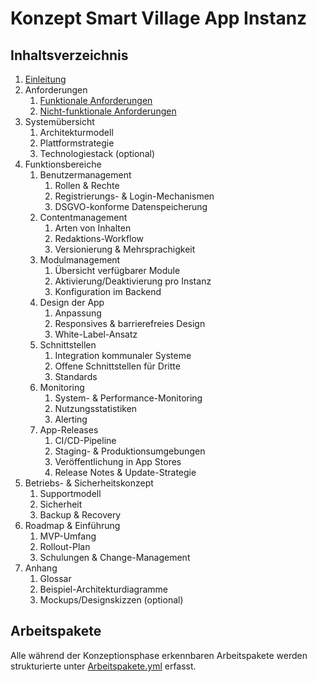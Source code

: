 # Konzept Smart Village App Instanz

## Inhaltsverzeichnis

1. [Einleitung](01_Einleitung/Einleitung.md)
2. Anforderungen
    1. [Funktionale Anforderungen](02_Anforderungen/Funktional.md)
    2. [Nicht-funktionale Anforderungen](02_Anforderungen/Nicht-funktional.md)
3. Systemübersicht
    1. Architekturmodell
    2. Plattformstrategie
    3. Technologiestack (optional)
4. Funktionsbereiche
    1. Benutzermanagement
        1. Rollen & Rechte
        2. Registrierungs- & Login-Mechanismen
        3. DSGVO-konforme Datenspeicherung
    2. Contentmanagement
        1. Arten von Inhalten
        2. Redaktions-Workflow
        3. Versionierung & Mehrsprachigkeit
    3. Modulmanagement
        1. Übersicht verfügbarer Module
        2. Aktivierung/Deaktivierung pro Instanz
        3. Konfiguration im Backend
    4. Design der App
        1. Anpassung
        2. Responsives & barrierefreies Design
        3. White-Label-Ansatz
    5. Schnittstellen
        1. Integration kommunaler Systeme
        2. Offene Schnittstellen für Dritte
        3. Standards
    6. Monitoring
        1. System- & Performance-Monitoring
        2. Nutzungsstatistiken
        3. Alerting
    7. App-Releases
        1. CI/CD-Pipeline
        2. Staging- & Produktionsumgebungen
        3. Veröffentlichung in App Stores
        4. Release Notes & Update-Strategie
5. Betriebs- & Sicherheitskonzept
    1. Supportmodell
    2. Sicherheit
    3. Backup & Recovery
6. Roadmap & Einführung
    1. MVP-Umfang
    2. Rollout-Plan
    3. Schulungen & Change-Management
7. Anhang
    1. Glossar
    2. Beispiel-Architekturdiagramme
    3. Mockups/Designskizzen (optional)

## Arbeitspakete

Alle während der Konzeptionsphase erkennbaren Arbeitspakete werden strukturierte unter [Arbeitspakete.yml](Arbeitspakete.yml) erfasst.
